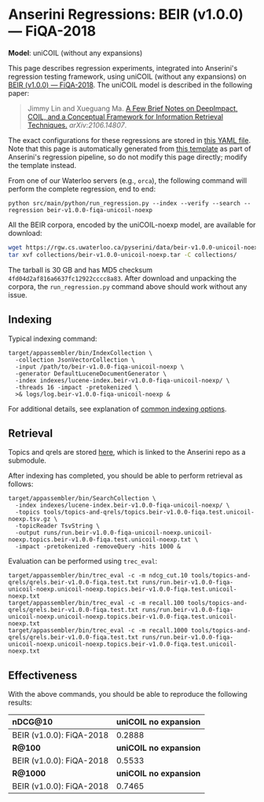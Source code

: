 # Anserini Regressions: BEIR (v1.0.0) &mdash; FiQA-2018

**Model**: uniCOIL (without any expansions)

This page describes regression experiments, integrated into Anserini's regression testing framework, using uniCOIL (without any expansions) on [BEIR (v1.0.0) &mdash; FiQA-2018](http://beir.ai/).
The uniCOIL model is described in the following paper:

> Jimmy Lin and Xueguang Ma. [A Few Brief Notes on DeepImpact, COIL, and a Conceptual Framework for Information Retrieval Techniques.](https://arxiv.org/abs/2106.14807) _arXiv:2106.14807_.

The exact configurations for these regressions are stored in [this YAML file](../../src/main/resources/regression/beir-v1.0.0-fiqa-unicoil-noexp.yaml).
Note that this page is automatically generated from [this template](../../src/main/resources/docgen/templates/beir-v1.0.0-fiqa-unicoil-noexp.template) as part of Anserini's regression pipeline, so do not modify this page directly; modify the template instead.

From one of our Waterloo servers (e.g., `orca`), the following command will perform the complete regression, end to end:

```
python src/main/python/run_regression.py --index --verify --search --regression beir-v1.0.0-fiqa-unicoil-noexp
```

All the BEIR corpora, encoded by the uniCOIL-noexp model, are available for download:

```bash
wget https://rgw.cs.uwaterloo.ca/pyserini/data/beir-v1.0.0-unicoil-noexp.tar -P collections/
tar xvf collections/beir-v1.0.0-unicoil-noexp.tar -C collections/
```

The tarball is 30 GB and has MD5 checksum `4fd04d2af816a6637fc12922cccc8a83`.
After download and unpacking the corpora, the `run_regression.py` command above should work without any issue.

## Indexing

Typical indexing command:

```
target/appassembler/bin/IndexCollection \
  -collection JsonVectorCollection \
  -input /path/to/beir-v1.0.0-fiqa-unicoil-noexp \
  -generator DefaultLuceneDocumentGenerator \
  -index indexes/lucene-index.beir-v1.0.0-fiqa-unicoil-noexp/ \
  -threads 16 -impact -pretokenized \
  >& logs/log.beir-v1.0.0-fiqa-unicoil-noexp &
```

For additional details, see explanation of [common indexing options](../../docs/common-indexing-options.md).

## Retrieval

Topics and qrels are stored [here](https://github.com/castorini/anserini-tools/tree/master/topics-and-qrels), which is linked to the Anserini repo as a submodule.

After indexing has completed, you should be able to perform retrieval as follows:

```
target/appassembler/bin/SearchCollection \
  -index indexes/lucene-index.beir-v1.0.0-fiqa-unicoil-noexp/ \
  -topics tools/topics-and-qrels/topics.beir-v1.0.0-fiqa.test.unicoil-noexp.tsv.gz \
  -topicReader TsvString \
  -output runs/run.beir-v1.0.0-fiqa-unicoil-noexp.unicoil-noexp.topics.beir-v1.0.0-fiqa.test.unicoil-noexp.txt \
  -impact -pretokenized -removeQuery -hits 1000 &
```

Evaluation can be performed using `trec_eval`:

```
target/appassembler/bin/trec_eval -c -m ndcg_cut.10 tools/topics-and-qrels/qrels.beir-v1.0.0-fiqa.test.txt runs/run.beir-v1.0.0-fiqa-unicoil-noexp.unicoil-noexp.topics.beir-v1.0.0-fiqa.test.unicoil-noexp.txt
target/appassembler/bin/trec_eval -c -m recall.100 tools/topics-and-qrels/qrels.beir-v1.0.0-fiqa.test.txt runs/run.beir-v1.0.0-fiqa-unicoil-noexp.unicoil-noexp.topics.beir-v1.0.0-fiqa.test.unicoil-noexp.txt
target/appassembler/bin/trec_eval -c -m recall.1000 tools/topics-and-qrels/qrels.beir-v1.0.0-fiqa.test.txt runs/run.beir-v1.0.0-fiqa-unicoil-noexp.unicoil-noexp.topics.beir-v1.0.0-fiqa.test.unicoil-noexp.txt
```

## Effectiveness

With the above commands, you should be able to reproduce the following results:

| **nDCG@10**                                                                                                  | **uniCOIL no expansion**|
|:-------------------------------------------------------------------------------------------------------------|-----------|
| BEIR (v1.0.0): FiQA-2018                                                                                     | 0.2888    |
| **R@100**                                                                                                    | **uniCOIL no expansion**|
| BEIR (v1.0.0): FiQA-2018                                                                                     | 0.5533    |
| **R@1000**                                                                                                   | **uniCOIL no expansion**|
| BEIR (v1.0.0): FiQA-2018                                                                                     | 0.7465    |
